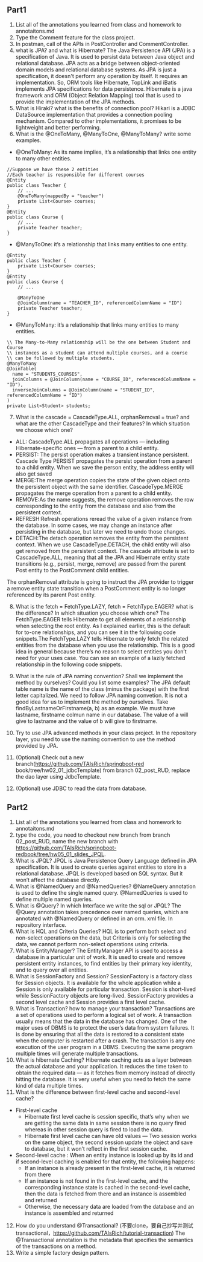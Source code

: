 ## Part1
1. List all of the annotations you learned from class and homework to annotaitons.md
2. Type the Comment feature for the class project.
3. In postman, call of the APIs in PostController and CommentController.
4. what is JPA? and what is Hibernate?
The Java Persistence API (JPA) is a specification of Java. It is used to persist data between Java object and relational database. JPA acts as a bridge between object-oriented domain models and relational database systems. As JPA is just a specification, it doesn't perform any operation by itself. It requires an implementation. So, ORM tools like Hibernate, TopLink and iBatis implements JPA specifications for data persistence. Hibernate is a java framework and ORM (Object Relation Mapping) tool that is used to provide the implementation of the JPA methods. 
5. What is Hiraki? what is the benefits of connection pool?
Hikari is a JDBC DataSource implementation that provides a connection pooling mechanism. Compared to other implementations, it promises to be lightweight and better performing. 
6. What is the @OneToMany, @ManyToOne, @ManyToMany? write some examples.
* @OneToMany: As its name implies, it’s a relationship that links one entity to many other entities.
```
//Suppose we have these 2 entities
//Each teacher is responsible for different courses
@Entity
public class Teacher {
    // ...
    @OneToMany(mappedBy = "teacher")
    private List<Course> courses;
}
@Entity
public class Course {
    // ...
    private Teacher teacher;
}
```

* @ManyToOne: it’s a relationship that links many entities to one entity.
```
@Entity
public class Teacher {
    private List<Course> courses;
}
@Entity
public class Course {
    // ...
    
    @ManyToOne
    @JoinColumn(name = "TEACHER_ID", referencedColumnName = "ID")
    private Teacher teacher;
}
```

* @ManyToMany: it’s a relationship that links many entities to many entities.
```
\\ The Many-to-Many relationship will be the one between Student and Course 
\\ instances as a student can attend multiple courses, and a course
\\ can be followed by multiple students.
@ManyToMany
@JoinTable(
  name = "STUDENTS_COURSES",
  joinColumns = @JoinColumn(name = "COURSE_ID", referencedColumnName = "ID"),
  inverseJoinColumns = @JoinColumn(name = "STUDENT_ID", referencedColumnName = "ID")
)
private List<Student> students;
```
7. What is the cascade = CascadeType.ALL, orphanRemoval = true? and what are the other CascadeType and their features? In which situation we choose which one?
* ALL: CascadeType.ALL propagates all operations — including Hibernate-specific ones — from a parent to a child entity.
* PERSIST: The persist operation makes a transient instance persistent. Cascade Type PERSIST propagates the persist operation from a parent to a child entity. When we save the person entity, the address entity will also get saved
* MERGE:The merge operation copies the state of the given object onto the persistent object with the same identifier. CascadeType.MERGE propagates the merge operation from a parent to a child entity.
* REMOVE:As the name suggests, the remove operation removes the row corresponding to the entity from the database and also from the persistent context.
* REFRESH:Refresh operations reread the value of a given instance from the database. In some cases, we may change an instance after persisting in the database, but later we need to undo those changes.
* DETACH:The detach operation removes the entity from the persistent context. When we use CascadeType.DETACH, the child entity will also get removed from the persistent context.
The cascade attribute is set to CascadeType.ALL, meaning that all the JPA and Hibernate entity state transitions (e.g., persist, merge, remove) are passed from the parent Post entity to the PostComment child entities.

The orphanRemoval attribute is going to instruct the JPA provider to trigger a remove entity state transition when a PostComment entity is no longer referenced by its parent Post entity.

8. What is the fetch = FetchType.LAZY, fetch = FetchType.EAGER? what is the difference? In which situation you choose which one?
The FetchType.EAGER tells Hibernate to get all elements of a relationship when selecting the root entity. As I explained earlier, this is the default for to-one relationships, and you can see it in the following code snippets.The FetchType.LAZY tells Hibernate to only fetch the related entities from the database when you use the relationship. This is a good idea in general because there’s no reason to select entities you don’t need for your uses case. You can see an example of a lazily fetched relationship in the following code snippets.
9. What is the rule of JPA naming convention? Shall we implement the method by ourselves? Could you list some examples?
The JPA default table name is the name of the class (minus the package) with the first letter capitalized. We need to follow JPA naming convetion. It is not a good idea for us to implement the method by ourselves. Take findByLastnameOrFirstname(a, b) as an example. We must have lastname, firstname colmun name in our database. The value of a will give to lastname and the value of b will give to firstname.
10. Try to use JPA advanced methods in your class project. In the repository layer, you need to use the naming convention to use the method provided by JPA.

11. (Optional) Check out a new branch(https://github.com/TAIsRich/springboot-red
book/tree/hw02_01_jdbcTemplate) from branch 02_post_RUD, replace the dao
layer using JdbcTemplate.
12. (Optional) use JDBC to read the data from database.


## Part2
1. List all of the annotations you learned from class and homework to annotaitons.md
2. type the code, you need to checkout new branch from branch 02_post_RUD, name the new branch with https://github.com/TAIsRich/springboot-redbook/tree/hw05_01_slides_JPQL.
3. What is JPQL?
JPQL is Java Persistence Query Language defined in JPA specification. It is used to create queries against entities to store in a relational database. JPQL is developed based on SQL syntax. But it won’t affect the database directly.
4. What is @NamedQuery and @NamedQueries?
@NameQuery annotation is used to define the single named query.  @NamedQueries is used to define multiple named queries.
5. What is @Query? In which Interface we write the sql or JPQL?
The @Query annotation takes precedence over named queries, which are annotated with @NamedQuery or defined in an orm. xml file. In repository interface.
6. What is HQL and Criteria Queries?
HQL is to perform both select and non-select operations on the data, but Criteria is only for selecting the data, we cannot perform non-select operations using criteria. 
7. What is EntityManager?
The EntityManager API is used to access a database in a particular unit of work. It is used to create and remove persistent entity instances, to find entities by their primary key identity, and to query over all entities.
8. What is SessionFactory and Session?
SessionFactory is a factory class for Session objects. It is available for the whole application while a Session is only available for particular transaction. Session is short-lived while SessionFactory objects are long-lived. SessionFactory provides a second level cache and Session provides a first level cache.
9. What is Transaction? how to manage your transaction?
Transactions are a set of operations used to perform a logical set of work. A transaction usually means that the data in the database has changed. One of the major uses of DBMS is to protect the user’s data from system failures. It is done by ensuring that all the data is restored to a consistent state when the computer is restarted after a crash. The transaction is any one execution of the user program in a DBMS. Executing the same program multiple times will generate multiple transactions. 
10. What is hibernate Caching?
Hibernate caching acts as a layer between the actual database and your application. It reduces the time taken to obtain the required data — as it fetches from memory instead of directly hitting the database. It is very useful when you need to fetch the same kind of data multiple times.
11. What is the difference between first-level cache and second-level cache?
* First-level cache
    * Hibernate first level cache is session specific, that’s why when we are
getting the same data in same session there is no query fired whereas in
other session query is fired to load the data.
    * Hibernate first level cache can have old values — Two session works on
the same object, the second session update the object and save to
database, but it won’t reflect in the first session cache.
* Second-level cache : When an entity instance is looked up by its id and if
second-level caching is enabled for that entity, the following happens:
    * If an instance is already present in the first-level cache, it is returned
from there
    * If an instance is not found in the first-level cache, and the
corresponding instance state is cached in the second-level cache, then
the data is fetched from there and an instance is assembled and
returned
    *  Otherwise, the necessary data are loaded from the database and an
instance is assembled and returned
12. How do you understand @Transactional? (不要clone，要⾃⼰抄写并测试
transactional，https://github.com/TAIsRich/tutorial-transaction)
The @Transactional annotation is the metadata that specifies the semantics of the transactions on a method.
13. Write a simple factory design pattern.